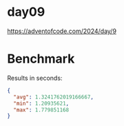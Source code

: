 # day09

https://adventofcode.com/2024/day/9

# Benchmark

Results in seconds:

```json
{
  "avg": 1.3241762019166667,
  "min": 1.20935621,
  "max": 1.779851168
}
```